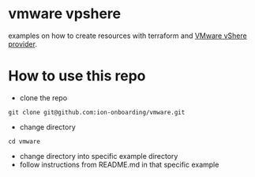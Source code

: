 # vmware vpshere
examples on how to create resources with terraform and [VMware vShere provider](https://registry.terraform.io/providers/hashicorp/vsphere/latest).

# How to use this repo
- clone the repo
```
git clone git@github.com:ion-onboarding/vmware.git
```

- change directory
```
cd vmware
```

- change directory into specific example directory
- follow instructions from README.md in that specific example


